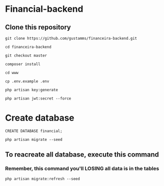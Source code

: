 # Financial-backend

## Clone this repository
```
git clone https://github.com/gustamms/financeira-backend.git

cd financeira-backend

git checkout master

composer install

cd www

cp .env.example .env

php artisan key:generate

php artisan jwt:secret --force
```

# Create database

```
CREATE DATABASE financial;
```


```
php artisan migrate --seed
```

## To reacreate all database, execute this command
### Remember, this command you'll LOSING all data is in the tables

```
php artisan migrate:refresh --seed
```



